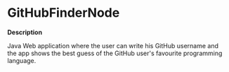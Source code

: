 # GitHubFinderNode
 
**Description**

Java Web application where the user can write his GitHub username and the app shows the best guess of the GitHub user's favourite programming language.
 

